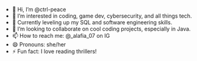 - 👋 Hi, I’m @ctrl-peace
- 👀 I’m interested in coding, game dev, cybersecurity, and all things tech.
- 🌱 Currently leveling up my SQL and software engineering skills. 
- 💞️ I’m looking to collaborate on cool coding projects, especially in Java. 
- 📫 How to reach me: @_alafia_07 on IG
- 😄 Pronouns: she/her
- ⚡ Fun fact: I love reading thrillers! 

<!---
ctrl-peace/ctrl-peace is a ✨ special ✨ repository because its `README.md` (this file) appears on your GitHub profile.
You can click the Preview link to take a look at your changes.
--->
